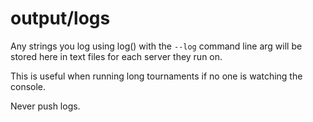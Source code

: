 # output/logs

Any strings you log using log() with the `--log` command line arg will be stored here in text files for each server they run on.

This is useful when running long tournaments if no one is watching the console.

Never push logs.
